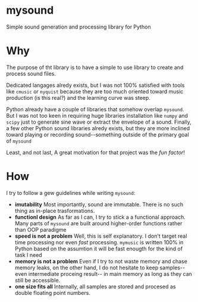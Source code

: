 # mysound
Simple sound generation and processing library for Python

# Why
The purpose of tht library is to have a simple to use library
to create and process sound files.

Dedicated langages alredy exists, but I was not 100% satisfied 
with tools like `cmusic` or `nyquist` because they are too much
oriented toward music production (is this real?) and the learning
curve was steep.

Python already have a couple of libraries that somehow overlap
`mysound`. But I was not too keen in requiring huge libraries installation
like `numpy` and `scipy` just to generate  sine wave or extract the
envelope of a sound. Finally, a few other Python sound libraries
alredy exists, but they are more inclined toward playing or recording
sound--something outside of the primary goal of `mysound`

Least, and not last, A great motivation for that project was the
_fun factor_!

# How
I try to follow a gew guidelines while writing `mysound`:

* **imutability** Most importantly, sound are immutable. 
  There is no such thing as in-place trasformations.
* **functionl design** As far as I can, I try to stick a
  a functional approach. Many parts of `mysound` are built
  around higher-order functions rather than OOP paradigme
* **speed is not a problem** Well, this is self explanatory.
  I don't target real time processing nor even _fast_ processing.
  `mymusic` is written 100% in Python based on the assumtion
  it will be fast enougth for the kind of task I need
* **memory is not a problem** Even if I try to not waste memory
  and chase memory leaks, on the other hand, I do not hesitate
  to keep samples--even intermediate proceing result-- in main 
  memory as long as they can still be accessible.
* **one size fits all** Internally, all samples are stored and
  procesed as double floating point numbers.

